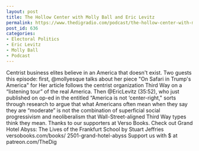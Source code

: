 ```yaml
---
layout: post
title: The Hollow Center with Molly Ball and Eric Levitz
permalink: https://www.thedigradio.com/podcast/the-hollow-center-with-molly-ball-and-eric-levitz/index.html
post_id: 636
categories: 
- Electoral Politics
- Eric Levitz
- Molly Ball
- Podcast
---
```


Centrist business elites believe in an America that doesn't exist. Two guests this episode: first, @mollyesque talks about her piece "On Safari in Trump's America" for 
 Her article follows the centrist organization Third Way on a “listening tour” of the real America. Then @EricLevitz (35:52), who just published on op-ed in the 
 entitled “America is not ‘center-right," sorts through research to argue that what Americans often mean when they say they are “moderate” is not the combination of superficial social progressivism and neoliberalism that Wall-Street-aligned Third Way types think they mean. Thanks to our supporters at Verso Books. Check out Grand Hotel Abyss: The Lives of the Frankfurt School by Stuart Jeffries versobooks.com/books/
2501-grand-hotel-abyss Support us with $ at patreon.com/TheDig